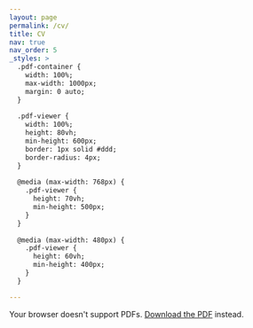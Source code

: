 ```yaml
---
layout: page
permalink: /cv/
title: CV
nav: true
nav_order: 5
_styles: >
  .pdf-container {
    width: 100%;
    max-width: 1000px;
    margin: 0 auto;
  }
  
  .pdf-viewer {
    width: 100%;
    height: 80vh;
    min-height: 600px;
    border: 1px solid #ddd;
    border-radius: 4px;
  }
  
  @media (max-width: 768px) {
    .pdf-viewer {
      height: 70vh;
      min-height: 500px;
    }
  }
  
  @media (max-width: 480px) {
    .pdf-viewer {
      height: 60vh;
      min-height: 400px;
    }
  }

---
```


<div class="pdf-container">
  <object data="../assets/pdf/Vineet_Gandhi_Resume.pdf" class="pdf-viewer" type='application/pdf'>
    <p>Your browser doesn't support PDFs. <a href="../assets/pdf/Vineet_Gandhi_Resume.pdf">Download the PDF</a> instead.</p>
  </object>
</div>
